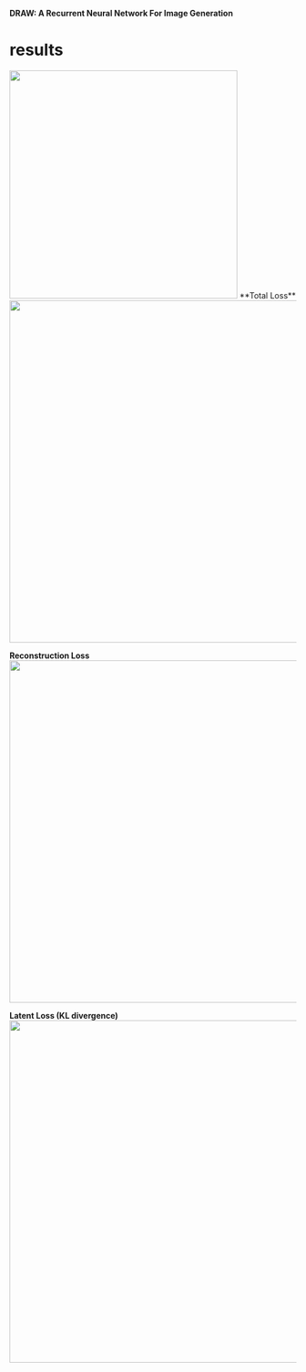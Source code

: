 **DRAW: A Recurrent Neural Network For Image Generation** <br />

# results
<img src="./assets/all.gif" width="400" hight='300'>
**Total Loss**
<img src="./assets/loss.jpg =600x250" width="600" hight='250'>

**Reconstruction Loss**
<img src="./assets/xloss.jpg =600x250" width="600" hight='250'>

**Latent Loss (KL divergence)**
<img src="./assets/zloss.jpg =600x250" width="600" hight='250'>
